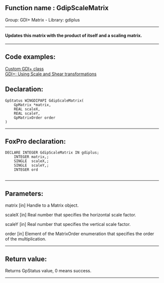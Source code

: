 
## Function name : GdipScaleMatrix
Group: GDI+ Matrix - Library: gdiplus    
***  


#### Updates this matrix with the product of itself and a scaling matrix.
***  


## Code examples:
[Custom GDI+ class](../../samples/sample_450.md)  
[GDI+: Using Scale and Shear transformations](../../samples/sample_479.md)  

## Declaration:
```foxpro  
GpStatus WINGDIPAPI GdipScaleMatrix(
	GpMatrix *matrix,
	REAL scaleX,
	REAL scaleY,
	GpMatrixOrder order
)  
```  
***  


## FoxPro declaration:
```foxpro  
DECLARE INTEGER GdipScaleMatrix IN gdiplus;
	INTEGER matrix,;
	SINGLE  scaleX,;
	SINGLE  scaleY,;
	INTEGER ord
  
```  
***  


## Parameters:
matrix
[in] Handle to a Matrix object.

scaleX
[in] Real number that specifies the horizontal scale factor. 

scaleY
[in] Real number that specifies the vertical scale factor. 

order
[in] Element of the MatrixOrder enumeration that specifies the order of the multiplication.  
***  


## Return value:
Returns GpStatus value, 0 means success.  
***  

